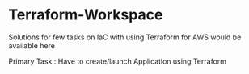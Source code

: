 # Terraform-Workspace

Solutions for few tasks on IaC with using Terraform for AWS would be available here

Primary Task : Have to create/launch Application using Terraform


